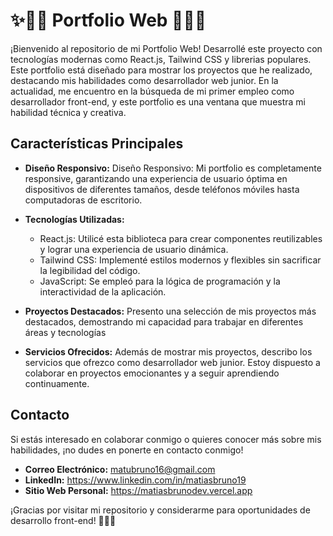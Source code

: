 # ✨👨‍💻 Portfolio Web 👨‍💻✨

¡Bienvenido al repositorio de mi Portfolio Web! Desarrollé este proyecto con tecnologías modernas como React.js, Tailwind CSS y librerias populares. Este portfolio está diseñado para mostrar los proyectos que he realizado, destacando mis habilidades como desarrollador web junior. En la actualidad, me encuentro en la búsqueda de mi primer empleo como desarrollador front-end, y este portfolio es una ventana que muestra mi habilidad técnica y creativa.

## Características Principales

- **Diseño Responsivo:** Diseño Responsivo: Mi portfolio es completamente responsive, garantizando una experiencia de usuario óptima en dispositivos de diferentes tamaños, desde teléfonos móviles hasta computadoras de escritorio.

- **Tecnologías Utilizadas:**

  - React.js: Utilicé esta biblioteca para crear componentes reutilizables y lograr una experiencia de usuario dinámica.
  - Tailwind CSS: Implementé estilos modernos y flexibles sin sacrificar la legibilidad del código.
  - JavaScript: Se empleó para la lógica de programación y la interactividad de la aplicación.

- **Proyectos Destacados:** Presento una selección de mis proyectos más destacados, demostrando mi capacidad para trabajar en diferentes áreas y tecnologías

- **Servicios Ofrecidos:** Además de mostrar mis proyectos, describo los servicios que ofrezco como desarrollador web junior. Estoy dispuesto a colaborar en proyectos emocionantes y a seguir aprendiendo continuamente.

## Contacto

Si estás interesado en colaborar conmigo o quieres conocer más sobre mis habilidades, ¡no dudes en ponerte en contacto conmigo!

- **Correo Electrónico:** matubruno16@gmail.com
- **LinkedIn:** https://www.linkedin.com/in/matiasbruno19
- **Sitio Web Personal:** https://matiasbrunodev.vercel.app

¡Gracias por visitar mi repositorio y considerarme para oportunidades de desarrollo front-end! 👨‍💻✨